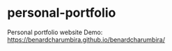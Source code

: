 # personal-portfolio
Personal portfolio website
Demo:  https://benardcharumbira.github.io/benardcharumbira/
